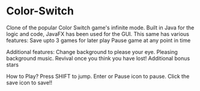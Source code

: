 # Color-Switch

Clone of the popular Color Switch game's infinite mode.
Built in Java for the logic and code, JavaFX has been used for the GUI.
This same has various features:
Save upto 3 games for later play
Pause game at any point in time

Additional features:
Change background to please your eye.
Pleasing background music.
Revival once you think you have lost!
Additional bonus stars


How to Play?
Press SHIFT to jump.
Enter or Pause icon to pause.
Click the save icon to save!!

